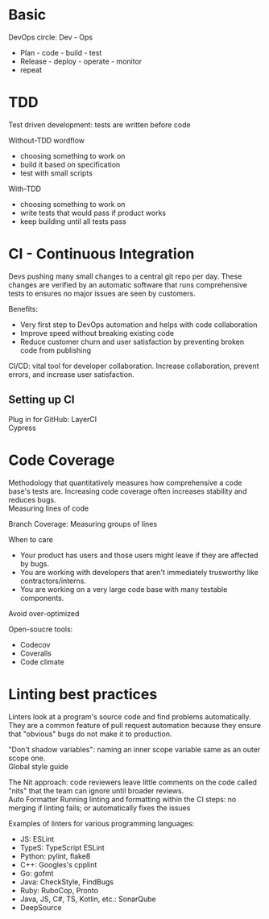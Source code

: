 # Basic
DevOps circle: Dev - Ops
- Plan - code - build - test
- Release - deploy - operate - monitor
- repeat


# TDD
Test driven development: tests are written before code

Without-TDD wordflow
- choosing something to work on
- build it based on specification
- test with small scripts

With-TDD
- choosing something to work on
- write tests that would pass if product works
- keep building until all tests pass


# CI - Continuous Integration
Devs pushing many small changes to a central git repo per day. These changes are verified by an automatic software that runs comprehensive tests to ensures no major issues are seen by customers.

Benefits:
- Very first step to DevOps automation and helps with code collaboration
- Improve speed without breaking existing code
- Reduce customer churn and user satisfaction by preventing broken code from publishing

CI/CD: vital tool for developer collaboration. Increase collaboration, prevent errors, and increase user satisfaction.

## Setting up CI
Plug in for GitHub: LayerCI  
Cypress


# Code Coverage
Methodology that quantitatively measures how comprehensive a code base's tests are. Increasing code coverage often increases stability and reduces bugs.  
Measuring lines of code

Branch Coverage: Measuring groups of lines

When to care
- Your product has users and those users might leave if they are affected by bugs.  
- You are working with developers that aren't immediately trusworthy like contractors/interns.  
- You are working on a very large code base with many testable components.  

 Avoid over-optimized

Open-soucre tools:
- Codecov
- Coveralls
- Code climate


# Linting best practices
Linters look at a program's source code and find problems automatically. They are a common feature of pull request automation because they ensure that "obvious" bugs do not make it to production.

"Don't shadow variables": naming an inner scope variable same as an outer scope one.  
Global style guide

The Nit approach: code reviewers leave little comments on the code called "nits" that the team can ignore until broader reviews.  
Auto Formatter
Running linting and formatting within the CI steps: no merging if linting fails; or automatically fixes the issues

Examples of linters for various programming languages:
- JS: ESLint
- TypeS: TypeScript ESLint
- Python: pylint, flake8
- C++: Googles's cpplint
- Go: gofmt
- Java: CheckStyle, FindBugs
- Ruby: RuboCop, Pronto
- Java, JS, C#, TS, Kotlin, etc.: SonarQube
- DeepSource
